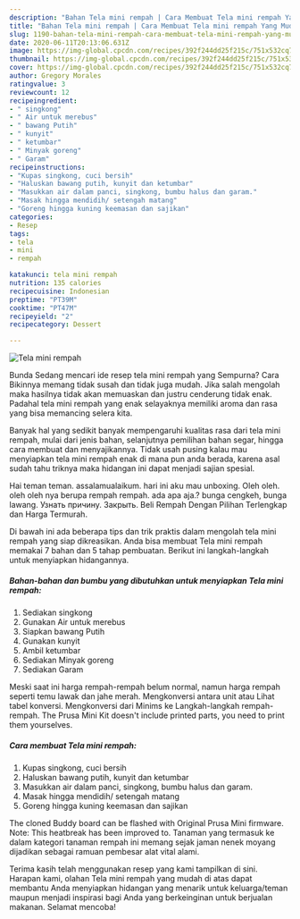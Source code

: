 ```yaml
---
description: "Bahan Tela mini rempah | Cara Membuat Tela mini rempah Yang Mudah Dan Praktis"
title: "Bahan Tela mini rempah | Cara Membuat Tela mini rempah Yang Mudah Dan Praktis"
slug: 1190-bahan-tela-mini-rempah-cara-membuat-tela-mini-rempah-yang-mudah-dan-praktis
date: 2020-06-11T20:13:06.631Z
image: https://img-global.cpcdn.com/recipes/392f244dd25f215c/751x532cq70/tela-mini-rempah-foto-resep-utama.jpg
thumbnail: https://img-global.cpcdn.com/recipes/392f244dd25f215c/751x532cq70/tela-mini-rempah-foto-resep-utama.jpg
cover: https://img-global.cpcdn.com/recipes/392f244dd25f215c/751x532cq70/tela-mini-rempah-foto-resep-utama.jpg
author: Gregory Morales
ratingvalue: 3
reviewcount: 12
recipeingredient:
- " singkong"
- " Air untuk merebus"
- " bawang Putih"
- " kunyit"
- " ketumbar"
- " Minyak goreng"
- " Garam"
recipeinstructions:
- "Kupas singkong, cuci bersih"
- "Haluskan bawang putih, kunyit dan ketumbar"
- "Masukkan air dalam panci, singkong, bumbu halus dan garam."
- "Masak hingga mendidih/ setengah matang"
- "Goreng hingga kuning keemasan dan sajikan"
categories:
- Resep
tags:
- tela
- mini
- rempah

katakunci: tela mini rempah 
nutrition: 135 calories
recipecuisine: Indonesian
preptime: "PT39M"
cooktime: "PT47M"
recipeyield: "2"
recipecategory: Dessert

---
```



![Tela mini rempah](https://img-global.cpcdn.com/recipes/392f244dd25f215c/751x532cq70/tela-mini-rempah-foto-resep-utama.jpg)

Bunda Sedang mencari ide resep tela mini rempah yang Sempurna? Cara Bikinnya memang tidak susah dan tidak juga mudah. Jika salah mengolah maka hasilnya tidak akan memuaskan dan justru cenderung tidak enak. Padahal tela mini rempah yang enak selayaknya memiliki aroma dan rasa yang bisa memancing selera kita.

Banyak hal yang sedikit banyak mempengaruhi kualitas rasa dari tela mini rempah, mulai dari jenis bahan, selanjutnya pemilihan bahan segar, hingga cara membuat dan menyajikannya. Tidak usah pusing kalau mau menyiapkan tela mini rempah enak di mana pun anda berada, karena asal sudah tahu triknya maka hidangan ini dapat menjadi sajian spesial.

Hai teman teman. assalamualaikum. hari ini aku mau unboxing. Oleh oleh. oleh oleh nya berupa rempah rempah. ada apa aja.? bunga cengkeh, bunga lawang. Узнать причину. Закрыть. Beli Rempah Dengan Pilihan Terlengkap dan Harga Termurah.


Di bawah ini ada beberapa tips dan trik praktis dalam mengolah tela mini rempah yang siap dikreasikan. Anda bisa membuat Tela mini rempah memakai 7 bahan dan 5 tahap pembuatan. Berikut ini langkah-langkah untuk menyiapkan hidangannya.

<!--inarticleads1-->

##### Bahan-bahan dan bumbu yang dibutuhkan untuk menyiapkan Tela mini rempah:

1. Sediakan  singkong
1. Gunakan  Air untuk merebus
1. Siapkan  bawang Putih
1. Gunakan  kunyit
1. Ambil  ketumbar
1. Sediakan  Minyak goreng
1. Sediakan  Garam


Meski saat ini harga rempah-rempah belum normal, namun harga rempah seperti temu lawak dan jahe merah. Mengkonversi antara unit atau Lihat tabel konversi. Mengkonversi dari Minims ke Langkah-langkah rempah-rempah. The Prusa Mini Kit doesn&#39;t include printed parts, you need to print them yourselves. 

<!--inarticleads2-->

##### Cara membuat Tela mini rempah:

1. Kupas singkong, cuci bersih
1. Haluskan bawang putih, kunyit dan ketumbar
1. Masukkan air dalam panci, singkong, bumbu halus dan garam.
1. Masak hingga mendidih/ setengah matang
1. Goreng hingga kuning keemasan dan sajikan


The cloned Buddy board can be flashed with Original Prusa Mini firmware. Note: This heatbreak has been improved to. Tanaman yang termasuk ke dalam kategori tanaman rempah ini memang sejak jaman nenek moyang dijadikan sebagai ramuan pembesar alat vital alami. 

Terima kasih telah menggunakan resep yang kami tampilkan di sini. Harapan kami, olahan Tela mini rempah yang mudah di atas dapat membantu Anda menyiapkan hidangan yang menarik untuk keluarga/teman maupun menjadi inspirasi bagi Anda yang berkeinginan untuk berjualan makanan. Selamat mencoba!
